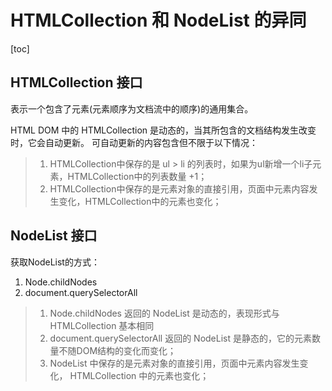 # HTMLCollection 和 NodeList 的异同

[toc]

## HTMLCollection 接口
表示一个包含了元素(元素顺序为文档流中的顺序)的通用集合。

HTML DOM 中的 HTMLCollection 是动态的，当其所包含的文档结构发生改变时，它会自动更新。
可自动更新的内容包含但不限于以下情况：
> 1. HTMLCollection中保存的是 ul > li 的列表时，如果为ul新增一个li子元素，HTMLCollection中的列表数量 +1；
> 2. HTMLCollection中保存的是元素对象的直接引用，页面中元素内容发生变化，HTMLCollection中的元素也变化；

## NodeList 接口

获取NodeList的方式：
1. Node.childNodes
2. document.querySelectorAll

> 1. Node.childNodes 返回的 NodeList 是动态的，表现形式与 HTMLCollection 基本相同
> 2. document.querySelectorAll 返回的 NodeList 是静态的，它的元素数量不随DOM结构的变化而变化；
> 3. NodeList 中保存的是元素对象的直接引用，页面中元素内容发生变化， HTMLCollection 中的元素也变化；